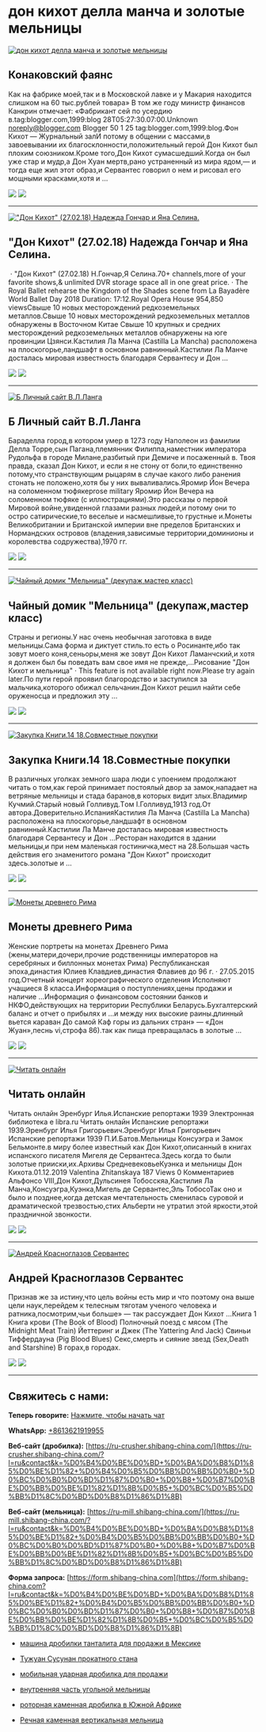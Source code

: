 # дон кихот делла манча и золотые мельницы

<a href="https://swt.shibang-china.com/?l=ru&img&k=%D0%B4%D0%BE%D0%BD+%D0%BA%D0%B8%D1%85%D0%BE%D1%82+%D0%B4%D0%B5%D0%BB%D0%BB%D0%B0+%D0%BC%D0%B0%D0%BD%D1%87%D0%B0+%D0%B8+%D0%B7%D0%BE%D0%BB%D0%BE%D1%82%D1%8B%D0%B5+%D0%BC%D0%B5%D0%BB%D1%8C%D0%BD%D0%B8%D1%86%D1%8B" target="_blank">![дон кихот делла манча и золотые мельницы](http://static.shibang-china.com/all-800x300/1103.jpg)</a>

## Конаковский фаянс
Как на фабрике моей,так и в Московской лавке и у Макария находится слишком на 60 тыс.рублей товара&#187; В том же году министр финансов Канкрин отмечает: &#171;Фабрикант сей по усердию в.tag:blogger.com,1999:blog 28T05:27:30.07:00.Unknown noreply@blogger.com Blogger 50 1 25 tag:blogger.com,1999:blog.Фон Кихот — Журнальный залИ потому в общении с массами,в завоевывании их благосклонности,положительный герой Дон Кихот был плохим союзником.Кроме того,Дон Кихот сумасшедший.Когда он был уже стар и мудр,а Дон Хуан мертв,рано устраненный из мира ядом,— и тогда еще жил этот образ,и Сервантес говорил о нем и рисовал его мощными красками,хотя и …


<a href="https://whatsapp.shibangsoft.com/WhatsApp.php" target="_blank" title="WhatsApp">![](http://static.shibang-china.com/icon/whatsapp.png)</a> <a href="https://swt.shibang-china.com/?l=ru&icon&k=%D0%B4%D0%BE%D0%BD+%D0%BA%D0%B8%D1%85%D0%BE%D1%82+%D0%B4%D0%B5%D0%BB%D0%BB%D0%B0+%D0%BC%D0%B0%D0%BD%D1%87%D0%B0+%D0%B8+%D0%B7%D0%BE%D0%BB%D0%BE%D1%82%D1%8B%D0%B5+%D0%BC%D0%B5%D0%BB%D1%8C%D0%BD%D0%B8%D1%86%D1%8B" target="_blank">![](http://static.shibang-china.com/icon/chat-ru.png)</a>

---

<a href="https://swt.shibang-china.com/?l=ru&img&k=%D0%B4%D0%BE%D0%BD+%D0%BA%D0%B8%D1%85%D0%BE%D1%82+%D0%B4%D0%B5%D0%BB%D0%BB%D0%B0+%D0%BC%D0%B0%D0%BD%D1%87%D0%B0+%D0%B8+%D0%B7%D0%BE%D0%BB%D0%BE%D1%82%D1%8B%D0%B5+%D0%BC%D0%B5%D0%BB%D1%8C%D0%BD%D0%B8%D1%86%D1%8B" target="_blank">![&quot;Дон Кихот&quot; (27.02.18) Надежда Гончар и Яна Селина.](http://static.shibang-china.com/all-800x300/1037.jpg)</a>

## &quot;Дон Кихот&quot; (27.02.18) Надежда Гончар и Яна Селина.
&nbsp;&#0183;&#32;&quot;Дон Кихот&quot; (27.02.18) Н.Гончар,Я Селина.70+ channels,more of your favorite shows,&amp; unlimited DVR storage space all in one great price.&nbsp;&#0183;&#32;The Royal Ballet rehearse the Kingdom of the Shades scene from La Bayad&#232;re World Ballet Day 2018 Duration: 17:12.Royal Opera House 954,850 viewsСвыше 10 новых месторождений редкоземельных металлов.Свыше 10 новых месторождений редкоземельных металлов обнаружены в Восточном Китае Свыше 10 крупных и средних месторождений редкоземельных металлов обнаружены на юге провинции Цзянси.Кастилия Ла Манча (Castilla La Mancha) расположена на плоскогорье,ландшафт в основном равнинный.Кастилии Ла Манче досталась мировая известность благодаря Сервантесу и Дон …


<a href="https://whatsapp.shibangsoft.com/WhatsApp.php" target="_blank" title="WhatsApp">![](http://static.shibang-china.com/icon/whatsapp.png)</a> <a href="https://swt.shibang-china.com/?l=ru&icon&k=%D0%B4%D0%BE%D0%BD+%D0%BA%D0%B8%D1%85%D0%BE%D1%82+%D0%B4%D0%B5%D0%BB%D0%BB%D0%B0+%D0%BC%D0%B0%D0%BD%D1%87%D0%B0+%D0%B8+%D0%B7%D0%BE%D0%BB%D0%BE%D1%82%D1%8B%D0%B5+%D0%BC%D0%B5%D0%BB%D1%8C%D0%BD%D0%B8%D1%86%D1%8B" target="_blank">![](http://static.shibang-china.com/icon/chat-ru.png)</a>

---

<a href="https://swt.shibang-china.com/?l=ru&img&k=%D0%B4%D0%BE%D0%BD+%D0%BA%D0%B8%D1%85%D0%BE%D1%82+%D0%B4%D0%B5%D0%BB%D0%BB%D0%B0+%D0%BC%D0%B0%D0%BD%D1%87%D0%B0+%D0%B8+%D0%B7%D0%BE%D0%BB%D0%BE%D1%82%D1%8B%D0%B5+%D0%BC%D0%B5%D0%BB%D1%8C%D0%BD%D0%B8%D1%86%D1%8B" target="_blank">![Б Личный сайт В.Л.Ланга](http://static.shibang-china.com/all-800x300/850.jpg)</a>

## Б Личный сайт В.Л.Ланга
Бараделла город,в котором умер в 1273 году Наполеон из фамилии Делла Торре,сын Пагана,племянник Филиппа,наместник императора Рудольфа в городе Милане,разбитый при Демиче и посаженный в. Твоя правда, сказал Дон Кихот, и если я не стону от боли,то единственно потому,что странствующим рыцарям в случае какого либо ранения стонать не положено,хотя бы у них вываливались.Яромир Йон Вечера на соломенном тюфякеprose military Яромир Йон Вечера на соломенном тюфяке (с иллюстрациями).Это рассказы о первой Мировой войне,увиденной глазами разных людей,и потому они то остро сатирические,то веселые и насмешливые,то грустные и.Монеты Великобритании и Британской империи вне пределов Британских и Нормандских островов (владения,зависимые территории,доминионы и королевства содружества),1970 гг.


<a href="https://whatsapp.shibangsoft.com/WhatsApp.php" target="_blank" title="WhatsApp">![](http://static.shibang-china.com/icon/whatsapp.png)</a> <a href="https://swt.shibang-china.com/?l=ru&icon&k=%D0%B4%D0%BE%D0%BD+%D0%BA%D0%B8%D1%85%D0%BE%D1%82+%D0%B4%D0%B5%D0%BB%D0%BB%D0%B0+%D0%BC%D0%B0%D0%BD%D1%87%D0%B0+%D0%B8+%D0%B7%D0%BE%D0%BB%D0%BE%D1%82%D1%8B%D0%B5+%D0%BC%D0%B5%D0%BB%D1%8C%D0%BD%D0%B8%D1%86%D1%8B" target="_blank">![](http://static.shibang-china.com/icon/chat-ru.png)</a>

---

<a href="https://swt.shibang-china.com/?l=ru&img&k=%D0%B4%D0%BE%D0%BD+%D0%BA%D0%B8%D1%85%D0%BE%D1%82+%D0%B4%D0%B5%D0%BB%D0%BB%D0%B0+%D0%BC%D0%B0%D0%BD%D1%87%D0%B0+%D0%B8+%D0%B7%D0%BE%D0%BB%D0%BE%D1%82%D1%8B%D0%B5+%D0%BC%D0%B5%D0%BB%D1%8C%D0%BD%D0%B8%D1%86%D1%8B" target="_blank">![Чайный домик &quot;Мельница&quot; (декупаж,мастер класс)](http://static.shibang-china.com/all-800x300/1008.jpg)</a>

## Чайный домик &quot;Мельница&quot; (декупаж,мастер класс)
Страны и регионы.У нас очень необычная заготовка в виде мельницы.Сама форма и диктует стиль.то есть о Росинанте,ибо так зовут моего коня,сеньоры,меня же зовут Дон Кихот Ламанчский,и хотя я должен был бы поведать вам свое имя не прежде,…Рисование &quot;Дон Кихот и мельница&quot;&nbsp;&#0183;&#32;This feature is not available right now.Please try again later.По пути герой проявил благородство и заступился за мальчика,которого обижал сельчанин.Дон Кихот решил найти себе оруженосца и предложил эту …


<a href="https://whatsapp.shibangsoft.com/WhatsApp.php" target="_blank" title="WhatsApp">![](http://static.shibang-china.com/icon/whatsapp.png)</a> <a href="https://swt.shibang-china.com/?l=ru&icon&k=%D0%B4%D0%BE%D0%BD+%D0%BA%D0%B8%D1%85%D0%BE%D1%82+%D0%B4%D0%B5%D0%BB%D0%BB%D0%B0+%D0%BC%D0%B0%D0%BD%D1%87%D0%B0+%D0%B8+%D0%B7%D0%BE%D0%BB%D0%BE%D1%82%D1%8B%D0%B5+%D0%BC%D0%B5%D0%BB%D1%8C%D0%BD%D0%B8%D1%86%D1%8B" target="_blank">![](http://static.shibang-china.com/icon/chat-ru.png)</a>

---

<a href="https://swt.shibang-china.com/?l=ru&img&k=%D0%B4%D0%BE%D0%BD+%D0%BA%D0%B8%D1%85%D0%BE%D1%82+%D0%B4%D0%B5%D0%BB%D0%BB%D0%B0+%D0%BC%D0%B0%D0%BD%D1%87%D0%B0+%D0%B8+%D0%B7%D0%BE%D0%BB%D0%BE%D1%82%D1%8B%D0%B5+%D0%BC%D0%B5%D0%BB%D1%8C%D0%BD%D0%B8%D1%86%D1%8B" target="_blank">![Закупка Книги.14 18.Совместные покупки](http://static.shibang-china.com/all-800x300/728.jpg)</a>

## Закупка Книги.14 18.Совместные покупки
В различных уголках земного шара люди с упоением продолжают читать о том,как герой принимает постоялый двор за замок,нападает на ветряные мельницы и стада баранов,в которых видит злых.Владимир Кучмий.Старый новый Голливуд.Τом Ι.Голливуд,1913 год.От автора.Доверительно.ИспанияКастилия Ла Манча (Castilla La Mancha) расположена на плоскогорье,ландшафт в основном равнинный.Кастилии Ла Манче досталась мировая известность благодаря Сервантесу и Дон …Ресторан находится в здании мельницы,и при нем маленькая гостиничка,мест на 28.Большая часть действия его знаменитого романа &quot;Дон Кихот&quot; происходит здесь.золотые и …


<a href="https://whatsapp.shibangsoft.com/WhatsApp.php" target="_blank" title="WhatsApp">![](http://static.shibang-china.com/icon/whatsapp.png)</a> <a href="https://swt.shibang-china.com/?l=ru&icon&k=%D0%B4%D0%BE%D0%BD+%D0%BA%D0%B8%D1%85%D0%BE%D1%82+%D0%B4%D0%B5%D0%BB%D0%BB%D0%B0+%D0%BC%D0%B0%D0%BD%D1%87%D0%B0+%D0%B8+%D0%B7%D0%BE%D0%BB%D0%BE%D1%82%D1%8B%D0%B5+%D0%BC%D0%B5%D0%BB%D1%8C%D0%BD%D0%B8%D1%86%D1%8B" target="_blank">![](http://static.shibang-china.com/icon/chat-ru.png)</a>

---

<a href="https://swt.shibang-china.com/?l=ru&img&k=%D0%B4%D0%BE%D0%BD+%D0%BA%D0%B8%D1%85%D0%BE%D1%82+%D0%B4%D0%B5%D0%BB%D0%BB%D0%B0+%D0%BC%D0%B0%D0%BD%D1%87%D0%B0+%D0%B8+%D0%B7%D0%BE%D0%BB%D0%BE%D1%82%D1%8B%D0%B5+%D0%BC%D0%B5%D0%BB%D1%8C%D0%BD%D0%B8%D1%86%D1%8B" target="_blank">![Монеты древнего Рима](http://static.shibang-china.com/all-800x300/63.jpg)</a>

## Монеты древнего Рима
Женские портреты на монетах Древнего Рима (жены,матери,дочери,прочие родственницы императоров на серебряных и биллонных монетах Рима) Республиканская эпоха,династия Юлиев Клавдиев,династия Флавиев до 96 г.&nbsp;&#0183;&#32;27.05.2015 год.Отчетный концерт хореографического отделения Исполняют учащиеся 8 класса.Информация о поступлениях,цены продажи и наличие …Информация о финансовом состоянии банков и НКФО,действующих на территории Республики Беларусь.Бухгалтерский баланс и отчет о прибылях и …и между них высокие раины.длинный вьется караван До самой Каф горы из дальних стран&#187; — &#171;Дон Жуан&#187;,песнь vi,строфа 86).так как пища превращалась в золотые …


<a href="https://whatsapp.shibangsoft.com/WhatsApp.php" target="_blank" title="WhatsApp">![](http://static.shibang-china.com/icon/whatsapp.png)</a> <a href="https://swt.shibang-china.com/?l=ru&icon&k=%D0%B4%D0%BE%D0%BD+%D0%BA%D0%B8%D1%85%D0%BE%D1%82+%D0%B4%D0%B5%D0%BB%D0%BB%D0%B0+%D0%BC%D0%B0%D0%BD%D1%87%D0%B0+%D0%B8+%D0%B7%D0%BE%D0%BB%D0%BE%D1%82%D1%8B%D0%B5+%D0%BC%D0%B5%D0%BB%D1%8C%D0%BD%D0%B8%D1%86%D1%8B" target="_blank">![](http://static.shibang-china.com/icon/chat-ru.png)</a>

---

<a href="https://swt.shibang-china.com/?l=ru&img&k=%D0%B4%D0%BE%D0%BD+%D0%BA%D0%B8%D1%85%D0%BE%D1%82+%D0%B4%D0%B5%D0%BB%D0%BB%D0%B0+%D0%BC%D0%B0%D0%BD%D1%87%D0%B0+%D0%B8+%D0%B7%D0%BE%D0%BB%D0%BE%D1%82%D1%8B%D0%B5+%D0%BC%D0%B5%D0%BB%D1%8C%D0%BD%D0%B8%D1%86%D1%8B" target="_blank">![Читать онлайн](http://static.shibang-china.com/all-800x300/101.jpg)</a>

## Читать онлайн
Читать онлайн Эренбург Илья.Испанские репортажи 1939 Электронная библиотека e libra.ru Читать онлайн Испанские репортажи 1939.Эренбург Илья Григорьевич.Эренбург Илья Григорьевич Испанские репортажи 1939 П.И.Батов.Мельницы Консуэгра и Замок Бельмонте.в миру более известный как Дон Кихот,описанный в книгах испанского писателя Мигеля де Сервантеса.Здесь когда то были золотые прииски,их.Архивы СредневековьеКуэнка и мельницы Дон Кихота.01.12.2019 Valentina Zhitanskaya 187 Views 0 Комментариев Альфонсо VIII,Дон Кихот,Дульсинея Тобосскяа,Кастилия Ла Манча,Консуэгра,Куэнка,Мигель де Сервантес,Эль ТобосоТак оно и было и позднее,когда детская мечтательность сменилась суровой и драматической трезвостью,стих Альберти не утратил этой яркости,этой праздничной звонкости.


<a href="https://whatsapp.shibangsoft.com/WhatsApp.php" target="_blank" title="WhatsApp">![](http://static.shibang-china.com/icon/whatsapp.png)</a> <a href="https://swt.shibang-china.com/?l=ru&icon&k=%D0%B4%D0%BE%D0%BD+%D0%BA%D0%B8%D1%85%D0%BE%D1%82+%D0%B4%D0%B5%D0%BB%D0%BB%D0%B0+%D0%BC%D0%B0%D0%BD%D1%87%D0%B0+%D0%B8+%D0%B7%D0%BE%D0%BB%D0%BE%D1%82%D1%8B%D0%B5+%D0%BC%D0%B5%D0%BB%D1%8C%D0%BD%D0%B8%D1%86%D1%8B" target="_blank">![](http://static.shibang-china.com/icon/chat-ru.png)</a>

---

<a href="https://swt.shibang-china.com/?l=ru&img&k=%D0%B4%D0%BE%D0%BD+%D0%BA%D0%B8%D1%85%D0%BE%D1%82+%D0%B4%D0%B5%D0%BB%D0%BB%D0%B0+%D0%BC%D0%B0%D0%BD%D1%87%D0%B0+%D0%B8+%D0%B7%D0%BE%D0%BB%D0%BE%D1%82%D1%8B%D0%B5+%D0%BC%D0%B5%D0%BB%D1%8C%D0%BD%D0%B8%D1%86%D1%8B" target="_blank">![Андрей Красноглазов Сервантес](http://static.shibang-china.com/all-800x300/753.jpg)</a>

## Андрей Красноглазов Сервантес
Признав же за истину,что цель войны есть мир и что поэтому она выше цели наук,перейдем к телесным тяготам ученого человека и ратника,посмотрим,чьи больше&#187; — так рассуждает Дон Кихот …Книга 1 Книга крови (The Book of Blood) Полночный поезд с мясом (The Midnight Meat Train) Йеттеринг и Джек (The Yattering And Jack) Свиньи Тиффердауна (Pig Blood Blues) Секс,смерть и сияние звезд (Sex,Death and Starshine) В горах,в городах.

<a href="https://whatsapp.shibangsoft.com/WhatsApp.php" target="_blank" title="WhatsApp">![](http://static.shibang-china.com/icon/whatsapp.png)</a> <a href="https://swt.shibang-china.com/?l=ru&icon&k=%D0%B4%D0%BE%D0%BD+%D0%BA%D0%B8%D1%85%D0%BE%D1%82+%D0%B4%D0%B5%D0%BB%D0%BB%D0%B0+%D0%BC%D0%B0%D0%BD%D1%87%D0%B0+%D0%B8+%D0%B7%D0%BE%D0%BB%D0%BE%D1%82%D1%8B%D0%B5+%D0%BC%D0%B5%D0%BB%D1%8C%D0%BD%D0%B8%D1%86%D1%8B" target="_blank">![](http://static.shibang-china.com/icon/chat-ru.png)</a>

---
## Свяжитесь с нами:

**Теперь говорите:** [Нажмите, чтобы начать чат](https://swt.shibang-china.com?l=ru&contact&k=%D0%B4%D0%BE%D0%BD+%D0%BA%D0%B8%D1%85%D0%BE%D1%82+%D0%B4%D0%B5%D0%BB%D0%BB%D0%B0+%D0%BC%D0%B0%D0%BD%D1%87%D0%B0+%D0%B8+%D0%B7%D0%BE%D0%BB%D0%BE%D1%82%D1%8B%D0%B5+%D0%BC%D0%B5%D0%BB%D1%8C%D0%BD%D0%B8%D1%86%D1%8B)

**WhatsApp:**  [+8613621919955](https://whatsapp.shibangsoft.com/WhatsApp.php)

**Веб-сайт (дробилка):** [https://ru-crusher.shibang-china.com/](https://ru-crusher.shibang-china.com/?l=ru&contact&k=%D0%B4%D0%BE%D0%BD+%D0%BA%D0%B8%D1%85%D0%BE%D1%82+%D0%B4%D0%B5%D0%BB%D0%BB%D0%B0+%D0%BC%D0%B0%D0%BD%D1%87%D0%B0+%D0%B8+%D0%B7%D0%BE%D0%BB%D0%BE%D1%82%D1%8B%D0%B5+%D0%BC%D0%B5%D0%BB%D1%8C%D0%BD%D0%B8%D1%86%D1%8B)

**Веб-сайт (мельница):** [https://ru-mill.shibang-china.com/](https://ru-mill.shibang-china.com/?l=ru&contact&k=%D0%B4%D0%BE%D0%BD+%D0%BA%D0%B8%D1%85%D0%BE%D1%82+%D0%B4%D0%B5%D0%BB%D0%BB%D0%B0+%D0%BC%D0%B0%D0%BD%D1%87%D0%B0+%D0%B8+%D0%B7%D0%BE%D0%BB%D0%BE%D1%82%D1%8B%D0%B5+%D0%BC%D0%B5%D0%BB%D1%8C%D0%BD%D0%B8%D1%86%D1%8B)

**Форма запроса:** [https://form.shibang-china.com](https://form.shibang-china.com?l=ru&contact&k=%D0%B4%D0%BE%D0%BD+%D0%BA%D0%B8%D1%85%D0%BE%D1%82+%D0%B4%D0%B5%D0%BB%D0%BB%D0%B0+%D0%BC%D0%B0%D0%BD%D1%87%D0%B0+%D0%B8+%D0%B7%D0%BE%D0%BB%D0%BE%D1%82%D1%8B%D0%B5+%D0%BC%D0%B5%D0%BB%D1%8C%D0%BD%D0%B8%D1%86%D1%8B)

* [машина дробилки танталита для продажи в Мексике](../133/%D0%BC%D0%B0%D1%88%D0%B8%D0%BD%D0%B0%20%D0%B4%D1%80%D0%BE%D0%B1%D0%B8%D0%BB%D0%BA%D0%B8%20%D1%82%D0%B0%D0%BD%D1%82%D0%B0%D0%BB%D0%B8%D1%82%D0%B0%20%D0%B4%D0%BB%D1%8F%20%D0%BF%D1%80%D0%BE%D0%B4%D0%B0%D0%B6%D0%B8%20%D0%B2%20%D0%9C%D0%B5%D0%BA%D1%81%D0%B8%D0%BA%D0%B5.md)

* [Тужуан Сусунан прокатного стана](../134/%D0%A2%D1%83%D0%B6%D1%83%D0%B0%D0%BD%20%D0%A1%D1%83%D1%81%D1%83%D0%BD%D0%B0%D0%BD%20%D0%BF%D1%80%D0%BE%D0%BA%D0%B0%D1%82%D0%BD%D0%BE%D0%B3%D0%BE%20%D1%81%D1%82%D0%B0%D0%BD%D0%B0.md)

* [мобильная ударная дробилка для продажи](../134/%D0%BC%D0%BE%D0%B1%D0%B8%D0%BB%D1%8C%D0%BD%D0%B0%D1%8F%20%D1%83%D0%B4%D0%B0%D1%80%D0%BD%D0%B0%D1%8F%20%D0%B4%D1%80%D0%BE%D0%B1%D0%B8%D0%BB%D0%BA%D0%B0%20%D0%B4%D0%BB%D1%8F%20%D0%BF%D1%80%D0%BE%D0%B4%D0%B0%D0%B6%D0%B8.md)

* [внутренняя часть угольной мельницы](../132/%D0%B2%D0%BD%D1%83%D1%82%D1%80%D0%B5%D0%BD%D0%BD%D1%8F%D1%8F%20%D1%87%D0%B0%D1%81%D1%82%D1%8C%20%D1%83%D0%B3%D0%BE%D0%BB%D1%8C%D0%BD%D0%BE%D0%B9%20%D0%BC%D0%B5%D0%BB%D1%8C%D0%BD%D0%B8%D1%86%D1%8B.md)

* [роторная каменная дробилка в Южной Африке](../132/%D1%80%D0%BE%D1%82%D0%BE%D1%80%D0%BD%D0%B0%D1%8F%20%D0%BA%D0%B0%D0%BC%D0%B5%D0%BD%D0%BD%D0%B0%D1%8F%20%D0%B4%D1%80%D0%BE%D0%B1%D0%B8%D0%BB%D0%BA%D0%B0%20%D0%B2%20%D0%AE%D0%B6%D0%BD%D0%BE%D0%B9%20%D0%90%D1%84%D1%80%D0%B8%D0%BA%D0%B5.md)

* [Речная каменная вертикальная мельница](../132/%D0%A0%D0%B5%D1%87%D0%BD%D0%B0%D1%8F%20%D0%BA%D0%B0%D0%BC%D0%B5%D0%BD%D0%BD%D0%B0%D1%8F%20%D0%B2%D0%B5%D1%80%D1%82%D0%B8%D0%BA%D0%B0%D0%BB%D1%8C%D0%BD%D0%B0%D1%8F%20%D0%BC%D0%B5%D0%BB%D1%8C%D0%BD%D0%B8%D1%86%D0%B0.md)